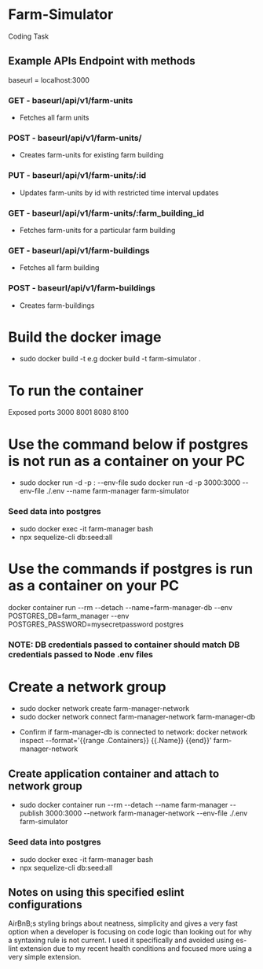 # Farm-Simulator

Coding Task

## Example APIs Endpoint with methods

baseurl = localhost:3000

### GET - baseurl/api/v1/farm-units

- Fetches all farm units

### POST - baseurl/api/v1/farm-units/

- Creates farm-units for existing farm building

### PUT - baseurl/api/v1/farm-units/:id

- Updates farm-units by id with restricted time interval updates

### GET - baseurl/api/v1/farm-units/:farm_building_id

- Fetches farm-units for a particular farm building

### GET - baseurl/api/v1/farm-buildings

- Fetches all farm building

### POST - baseurl/api/v1/farm-buildings

- Creates farm-buildings

# Build the docker image

- sudo docker build -t <docker-image-name> <filepath>
  e.g docker build -t farm-simulator .

# To run the container

Exposed ports
3000 8001 8080 8100

# Use the command below if postgres is not run as a container on your PC

- sudo docker run -d -p <Host port>:<Docker port> --env-file <name-of-environment-variable> <docker-image-name>
  sudo docker run -d -p 3000:3000 --env-file ./.env --name farm-manager farm-simulator

### Seed data into postgres

- sudo docker exec -it farm-manager bash
- npx sequelize-cli db:seed:all

# Use the commands if postgres is run as a container on your PC

docker container run --rm --detach --name=farm-manager-db --env POSTGRES_DB=farm_manager --env POSTGRES_PASSWORD=mysecretpassword postgres

### NOTE: DB credentials passed to container should match DB credentials passed to Node .env files

# Create a network group

- sudo docker network create farm-manager-network
- sudo docker network connect farm-manager-network farm-manager-db

* Confirm if farm-manager-db is connected to network:
  docker network inspect --format='{{range .Containers}} {{.Name}} {{end}}' farm-manager-network

## Create application container and attach to network group

- sudo docker container run --rm --detach --name farm-manager --publish 3000:3000 --network farm-manager-network --env-file ./.env farm-simulator

### Seed data into postgres

- sudo docker exec -it farm-manager bash
- npx sequelize-cli db:seed:all

## Notes on using this specified eslint configurations

AirBnB;s styling brings about neatness, simplicity and gives a very fast option when a developer is focusing on code logic than looking out for why a syntaxing rule is not current.
I used it specifically and avoided using es-lint extension due to my recent health conditions and focused more using a very simple extension.
